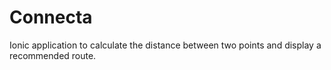# Connecta
Ionic application to calculate the distance between two points and display a recommended route.
